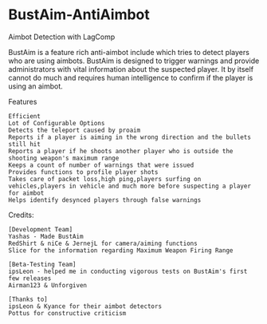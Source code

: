 # BustAim-AntiAimbot
Aimbot Detection with LagComp

BustAim is a feature rich anti-aimbot include which tries to detect players who are using aimbots. BustAim is designed to trigger warnings and provide administrators with vital information about the suspected player. It by itself cannot do much and requires human intelligence to confirm if the player is using an aimbot. 

Features

    Efficient
    Lot of Configurable Options
    Detects the teleport caused by proaim
    Reports if a player is aiming in the wrong direction and the bullets still hit
    Reports a player if he shoots another player who is outside the shooting weapon's maximum range
    Keeps a count of number of warnings that were issued
    Provides functions to profile player shots
    Takes care of packet loss,high ping,players surfing on vehicles,players in vehicle and much more before suspecting a player for aimbot
    Helps identify desynced players through false warnings


Credits:

    [Development Team]
    Yashas - Made BustAim
    RedShirt & niCe & JernejL for camera/aiming functions
    Slice for the information regarding Maximum Weapon Firing Range

    [Beta-Testing Team]
    ipsLeon - helped me in conducting vigorous tests on BustAim's first few releases
    Airman123 & Unforgiven 

    [Thanks to]
    ipsLeon & Kyance for their aimbot detectors
    Pottus for constructive criticism 
